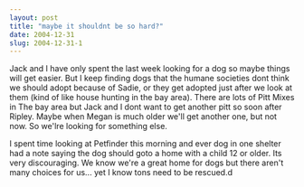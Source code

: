 ```yaml
---
layout: post
title: "maybe it shouldnt be so hard?"
date: 2004-12-31
slug: 2004-12-31-1
---
```


Jack and I have only spent the last week looking for a dog so maybe things will get easier.  But I keep finding dogs that the humane societies dont think we should adopt because of Sadie, or they get adopted just after we look at them (kind of like house hunting in the bay area).  There are lots of Pitt Mixes in The bay area but Jack and I dont want to get another pitt so soon after Ripley.  Maybe when Megan is much older we&apos;ll get another one, but not now.  So we&apos;lre looking for something else.  

I spent time looking at Petfinder this morning and ever dog in one shelter had a note saying the dog should goto a home with a child 12 or older.  Its very discouraging.  We know we&apos;re a great home for dogs but there aren&apos;t many choices for us... yet I know tons need to be rescued.d
